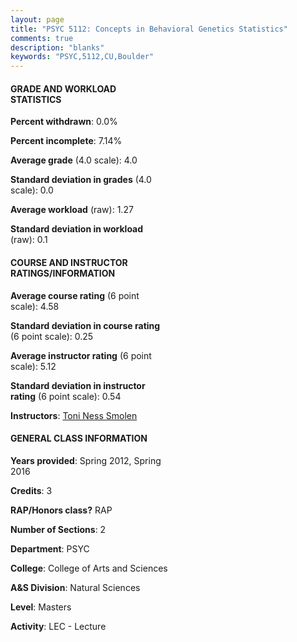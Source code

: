 ```yaml
---
layout: page
title: "PSYC 5112: Concepts in Behavioral Genetics Statistics"
comments: true
description: "blanks"
keywords: "PSYC,5112,CU,Boulder"
---
```

<head>
<script src="https://ajax.googleapis.com/ajax/libs/jquery/2.1.3/jquery.min.js"></script>
<script src="https://dl.dropboxusercontent.com/s/pc42nxpaw1ea4o9/highcharts.js?dl=0"></script>
<!-- <script src="../assets/js/highcharts.js"></script> -->
<style type="text/css">@font-face {
	font-family: "Bebas Neue";
	src: url(https://www.filehosting.org/file/details/544349/BebasNeue Regular.otf) format("opentype");
	}
	h1.Bebas { 
		font-family: "Bebas Neue", Verdana, Tahoma;
	}
</style>
</head>
<body>
	<div id="container" style="float: right; width: 45%; height: 88%; margin-left: 2.5%; margin-right: 2.5%;"></div>
	<script language="JavaScript">
		$(document).ready(function() {
		var chart = {type: 'column'};
		var title = {text: 'Grade Distribution'};
		var xAxis = {categories: ['A','B','C','D','F'],crosshair: true};
		var yAxis = {min: 0,title: {text: 'Percentage'}};
		var tooltip = {headerFormat: '<center><b><span style="font-size:20px">{point.key}</span></b></center>',
		               pointFormat: '<td style="padding:0"><b>{point.y:.1f}%</b></td>',
		               footerFormat: '</table>',shared: true,useHTML: true};
		var plotOptions = {column: {pointPadding: 0.0,borderWidth: 0}};  
		var credits = {enabled: false};var series= [{name: 'Percent',data: [100.0,0.0,0.0,0.0,0.0,]}];
		var json = {};
		json.chart = chart;
		json.title = title;
		json.tooltip = tooltip;
		json.xAxis = xAxis;
		json.yAxis = yAxis;  
		json.series = series;
		json.plotOptions = plotOptions;  
		json.credits = credits;
		$('#container').highcharts(json);
	});
	</script>
</body>
			   
#### GRADE AND WORKLOAD STATISTICS

**Percent withdrawn**: 0.0%

**Percent incomplete**: 7.14%

**Average grade** (4.0 scale): 4.0

**Standard deviation in grades** (4.0 scale): 0.0

**Average workload** (raw): 1.27

**Standard deviation in workload** (raw): 0.1

#### COURSE AND INSTRUCTOR RATINGS/INFORMATION

**Average course rating** (6 point scale): 4.58

**Standard deviation in course rating** (6 point scale): 0.25

**Average instructor rating** (6 point scale): 5.12

**Standard deviation in instructor rating** (6 point scale): 0.54

**Instructors**: <a href='../../instructors/Toni_Ness_Smolen'>Toni Ness Smolen</a>

#### GENERAL CLASS INFORMATION

**Years provided**: Spring 2012, Spring 2016

**Credits**: 3

**RAP/Honors class?** RAP

**Number of Sections**: 2

**Department**: PSYC

**College**: College of Arts and Sciences

**A&S Division**: Natural Sciences

**Level**: Masters

**Activity**: LEC - Lecture
